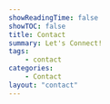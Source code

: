 ```yaml
---
showReadingTime: false
showTOC: false
title: Contact
summary: Let's Connect!
tags:
    - contact
categories:
    - Contact
layout: "contact"
---
```


<!-- | name | email | best time to contact |
|------|-------|----------------------|
| Kyle McLester | kmcleste@uncc.edu | M-F 12p-9p EST |

There's supposed to be a fancy form here but for whatever reason it won't render -->

<!-- {{< contact/form >}} -->
